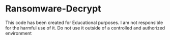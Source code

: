 # Ransomware-Decrypt

This code has been created for Educational purposes. I am not responsible for the harmful use of it. Do not use it outside of a controlled and authorized environment
